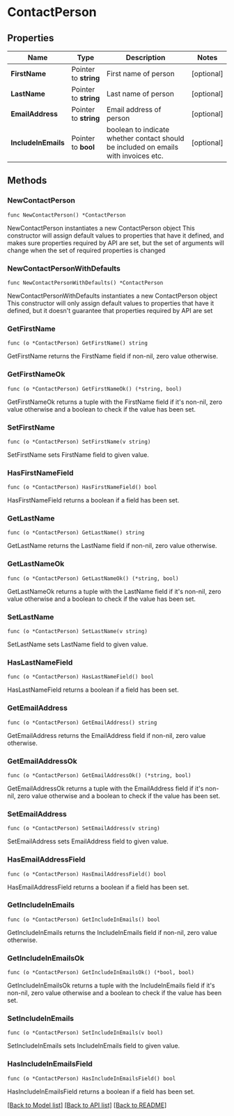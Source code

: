 # ContactPerson

## Properties

Name | Type | Description | Notes
------------ | ------------- | ------------- | -------------
**FirstName** | Pointer to **string** | First name of person | [optional] 
**LastName** | Pointer to **string** | Last name of person | [optional] 
**EmailAddress** | Pointer to **string** | Email address of person | [optional] 
**IncludeInEmails** | Pointer to **bool** | boolean to indicate whether contact should be included on emails with invoices etc. | [optional] 

## Methods

### NewContactPerson

`func NewContactPerson() *ContactPerson`

NewContactPerson instantiates a new ContactPerson object
This constructor will assign default values to properties that have it defined,
and makes sure properties required by API are set, but the set of arguments
will change when the set of required properties is changed

### NewContactPersonWithDefaults

`func NewContactPersonWithDefaults() *ContactPerson`

NewContactPersonWithDefaults instantiates a new ContactPerson object
This constructor will only assign default values to properties that have it defined,
but it doesn't guarantee that properties required by API are set

### GetFirstName

`func (o *ContactPerson) GetFirstName() string`

GetFirstName returns the FirstName field if non-nil, zero value otherwise.

### GetFirstNameOk

`func (o *ContactPerson) GetFirstNameOk() (*string, bool)`

GetFirstNameOk returns a tuple with the FirstName field if it's non-nil, zero value otherwise
and a boolean to check if the value has been set.

### SetFirstName

`func (o *ContactPerson) SetFirstName(v string)`

SetFirstName sets FirstName field to given value.

### HasFirstNameField

`func (o *ContactPerson) HasFirstNameField() bool`

HasFirstNameField returns a boolean if a field has been set.

### GetLastName

`func (o *ContactPerson) GetLastName() string`

GetLastName returns the LastName field if non-nil, zero value otherwise.

### GetLastNameOk

`func (o *ContactPerson) GetLastNameOk() (*string, bool)`

GetLastNameOk returns a tuple with the LastName field if it's non-nil, zero value otherwise
and a boolean to check if the value has been set.

### SetLastName

`func (o *ContactPerson) SetLastName(v string)`

SetLastName sets LastName field to given value.

### HasLastNameField

`func (o *ContactPerson) HasLastNameField() bool`

HasLastNameField returns a boolean if a field has been set.

### GetEmailAddress

`func (o *ContactPerson) GetEmailAddress() string`

GetEmailAddress returns the EmailAddress field if non-nil, zero value otherwise.

### GetEmailAddressOk

`func (o *ContactPerson) GetEmailAddressOk() (*string, bool)`

GetEmailAddressOk returns a tuple with the EmailAddress field if it's non-nil, zero value otherwise
and a boolean to check if the value has been set.

### SetEmailAddress

`func (o *ContactPerson) SetEmailAddress(v string)`

SetEmailAddress sets EmailAddress field to given value.

### HasEmailAddressField

`func (o *ContactPerson) HasEmailAddressField() bool`

HasEmailAddressField returns a boolean if a field has been set.

### GetIncludeInEmails

`func (o *ContactPerson) GetIncludeInEmails() bool`

GetIncludeInEmails returns the IncludeInEmails field if non-nil, zero value otherwise.

### GetIncludeInEmailsOk

`func (o *ContactPerson) GetIncludeInEmailsOk() (*bool, bool)`

GetIncludeInEmailsOk returns a tuple with the IncludeInEmails field if it's non-nil, zero value otherwise
and a boolean to check if the value has been set.

### SetIncludeInEmails

`func (o *ContactPerson) SetIncludeInEmails(v bool)`

SetIncludeInEmails sets IncludeInEmails field to given value.

### HasIncludeInEmailsField

`func (o *ContactPerson) HasIncludeInEmailsField() bool`

HasIncludeInEmailsField returns a boolean if a field has been set.


[[Back to Model list]](../README.md#documentation-for-models) [[Back to API list]](../README.md#documentation-for-api-endpoints) [[Back to README]](../README.md)


